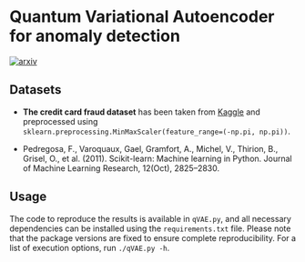 # Quantum Variational Autoencoder for anomaly detection

[![arxiv](https://img.shields.io/static/v1?style=plastic&label=arXiv&message=2409.xxxxx&color=brightgreen)](https://arxiv.org/abs/xxxx.xxxx)

## Datasets

* **The credit card fraud dataset** has been taken from [Kaggle](https://www.kaggle.com/datasets/mlg-ulb/creditcardfraud) and preprocessed using `sklearn.preprocessing.MinMaxScaler(feature_range=(-np.pi, np.pi))`.

* Pedregosa, F., Varoquaux, Gael, Gramfort, A., Michel, V., Thirion, B., Grisel, O., et al. (2011). Scikit-learn: Machine learning in Python. Journal of Machine Learning Research, 12(Oct), 2825–2830.


## Usage

The code to reproduce the results is available in `qVAE.py`, and all necessary dependencies can be installed using the `requirements.txt` file. Please note that the package versions are fixed to ensure complete reproducibility. For a list of execution options, run `./qVAE.py -h`.
